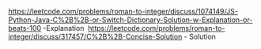 https://leetcode.com/problems/roman-to-integer/discuss/1074149/JS-Python-Java-C%2B%2B-or-Switch-Dictionary-Solution-w-Explanation-or-beats-100 -Explanation
​
https://leetcode.com/problems/roman-to-integer/discuss/317457/C%2B%2B-Concise-Solution - Solution
